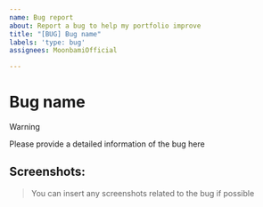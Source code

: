 ```yaml
---
name: Bug report
about: Report a bug to help my portfolio improve
title: "[BUG] Bug name"
labels: 'type: bug'
assignees: MoonbamiOfficial

---
```


# Bug name

> [!WARNING]
> Please provide a detailed information of the bug here

## Screenshots:
> You can insert any screenshots related to the bug if possible